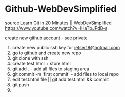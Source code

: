 # Github-WebDevSimplified

source
    Learn Git in 20 Minutes || WebDevSimplified
    https://www.youtube.com/watch?v=IHaTbJPdB-s

create new github account - see private

1. create new public ssh key for jetser18@hotmail.com
2. go to github and create new repo
3. git clone with ssh
4. create test.html + store.html
5. git add . - add all files to staging area
6. git commit -m 'first commit' - add files to local repo
7. edit test.html file || git add test.html && commit
8. git push
9.
